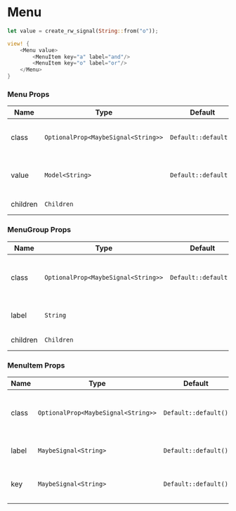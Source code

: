 # Menu

```rust demo
let value = create_rw_signal(String::from("o"));

view! {
    <Menu value>
        <MenuItem key="a" label="and"/>
        <MenuItem key="o" label="or"/>
    </Menu>
}
```

### Menu Props

| Name     | Type                                | Default              | Description                             |
| -------- | ----------------------------------- | -------------------- | --------------------------------------- |
| class    | `OptionalProp<MaybeSignal<String>>` | `Default::default()` | Addtional classes for the menu element. |
| value    | `Model<String>`                     | `Default::default()` | The selected item key of the menu.      |
| children | `Children`                          |                      | Menu's content.                         |

### MenuGroup Props

| Name | Type | Default | Description |
| --- | --- | --- | --- |
| class | `OptionalProp<MaybeSignal<String>>` | `Default::default()` | Addtional classes for the menu group element. |
| label | `String` |  | The label of the menu group. |
| children | `Children` |  | MenuGroup's content. |

### MenuItem Props

| Name  | Type                                | Default              | Description                                  |
| ----- | ----------------------------------- | -------------------- | -------------------------------------------- |
| class | `OptionalProp<MaybeSignal<String>>` | `Default::default()` | Addtional classes for the menu item element. |
| label | `MaybeSignal<String>`               | `Default::default()` | The label of the menu item.                  |
| key   | `MaybeSignal<String>`               | `Default::default()` | The indentifier of the menu item.            |
